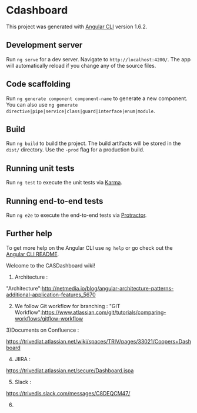 # Cdashboard

This project was generated with [Angular CLI](https://github.com/angular/angular-cli) version 1.6.2.

## Development server

Run `ng serve` for a dev server. Navigate to `http://localhost:4200/`. The app will automatically reload if you change any of the source files.

## Code scaffolding

Run `ng generate component component-name` to generate a new component. You can also use `ng generate directive|pipe|service|class|guard|interface|enum|module`.

## Build

Run `ng build` to build the project. The build artifacts will be stored in the `dist/` directory. Use the `-prod` flag for a production build.

## Running unit tests

Run `ng test` to execute the unit tests via [Karma](https://karma-runner.github.io).

## Running end-to-end tests

Run `ng e2e` to execute the end-to-end tests via [Protractor](http://www.protractortest.org/).

## Further help

To get more help on the Angular CLI use `ng help` or go check out the [Angular CLI README](https://github.com/angular/angular-cli/blob/master/README.md).

Welcome to the CASDashboard wiki!

1) Architecture : 

"Architecture":http://netmedia.io/blog/angular-architecture-patterns-additional-application-features_5670

2) We follow Git workflow for branching :
"GIT Workflow":https://www.atlassian.com/git/tutorials/comparing-workflows/gitflow-workflow

3)Documents on Confluence : 

https://trivediat.atlassian.net/wiki/spaces/TRIV/pages/33021/Coopers+Dashboard

4) JIIRA : 

https://trivediat.atlassian.net/secure/Dashboard.jspa

5) Slack : 

https://trivedis.slack.com/messages/C8DEQCM47/

6) 



